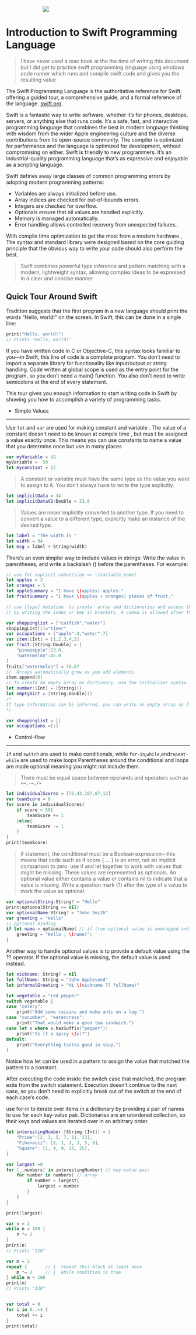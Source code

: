 <img src="./banner.jpg" style="display:inline-block;padding:0% 20%;"/>

# Introduction to Swift Programming Language

> I have never used a mac book  at the the time of writing this document but I did get to practice swift programming language using windows code runner which runs and compile  swift code and gives you the resulting value

The Swift Programming Language is the authoritative reference for Swift, offering a guided tour, a comprehensive guide, and a formal reference of the language. [swift.org](https://swift.org/documentation/#the-swift-programming-language).

Swift is a fantastic way to write software, whether it’s for phones, desktops, servers, or anything else that runs code. It’s a safe, fast, and interactive programming language that combines the best in modern language thinking with wisdom from the wider Apple engineering culture and the diverse contributions from its open-source community. The compiler is optimized for performance and the language is optimized for development, without compromising on either. Swift is friendly to new programmers. It’s an industrial-quality programming language that’s as expressive and enjoyable as a scripting language. 

Swift defines away large classes of common programming errors by adopting modern programming patterns:

- Variables are always initialized before use.
- Array indices are checked for out-of-bounds errors.
- Integers are checked for overflow.
- Optionals ensure that nil values are handled explicitly.
- Memory is managed automatically.
- Error handling allows controlled recovery from unexpected failures.

With complie time optimization to get the most from a modern hardware ,  The syntax and standard library were designed based on the core guiding principle that the obvious way to write your code should also perform the best.

> Swift combines powerful type inference and pattern matching with a modern, lightweight syntax, allowing complex ideas to be expressed in a clear and concise manner


## Quick Tour Around Swift

Tradition suggests that the first program in a new language should print the words “Hello, world!” on the screen. In Swift, this can be done in a single line:

```swift 
print("Hello, world!")
// Prints "Hello, world!"
```
If you have written code in C or Objective-C, this syntax looks familiar to you—in Swift, this line of code is a complete program. You don’t need to import a separate library for functionality like input/output or string handling. Code written at global scope is used as the entry point for the program, so you don’t need a main() function. You also don’t need to write semicolons at the end of every statement.

This tour gives you enough information to start writing code in Swift by showing you how to accomplish a variety of programming tasks. 

- Simple Values 
--------------------------------------------------------
Use ```let``` and ```var``` are used for making constant and variable .  The value of a constant  doesn't need to be known at compile time , but mus t be assigned a value exactly once. This means you can use constants to name a value that you determine once but use in many places

```swift
var myVariable = 42
myVariable =  50
let myconstant = 12
```

> A constant or variable must have the same type as the value you want to assign to it. You don’t always have to write the type explicitly.

```swift
let implicitData = 34
let implicitDataV2:Double = 23.0
```
> Values are never implicitly converted to another type. If you need to convert a value to a different type, explicitly make an instance of the desired type.

```swift
let label = "The width is "
let width = 94
let msg = label + String(width)
```
There’s an even simpler way to include values in strings: Write the value in parentheses, and write a backslash (\) before the parentheses. For example:

```swift
// use for explicit conversion => \(variable_name)
let apples = 3
let oranges = 5
let appleSummary = "I have \(apples) apples."
let fruitSummary = "I have \(apples + oranges) pieces of fruit."
```

```swift
// use [type] notation  to create  array and dictionaries and access their elements 
// by writing the index or key in brackets. A comma is allowed after the last element.

var shoppinglist = ["catfish","water"]
shoppingList[1]="timer"
var occupations = ["apple":4,"water":7]
var item:[Int] = [1,2,3,4,5]
var fruit:[String:Double] = [
    "pinepapple":23.0,
    "watermelon":45.0
]
fruits["watermelon"] = 70.67
//  Arrays automatically grow as you add elements.
item.append(8)
// To create an empty array or dictionary, use the initializer syntax.
let number:[Int] = [String]()
let emptyDict = [String:Double]()
/*
If type information can be inferred, you can write an empty array as [] and an empty dictionary as [:]—for example, when you set a new value for a variable or pass an argument to a function.
*/

var shoppinglist = []
var occupations =[:]
```

- Control-flow
---------------------------------------
```If``` and ```switch``` are used to make conditionals, while ```for-in```,```while```,and```repeat-while``` are used to make loops
    Parentheses around the conditional and loops are made optional meaning you might not
include them.
> There must be equal space between operands and operators such as ```+=,-=,/=```

```swift
let individualScores = [75,43,107,87,12]
var teamScore = 0
for score in individualScores{
    if score > 50{
        teamScore += 1
    }else{
        teamScore -= 1
    }
}
print(teamScore)

```
> if statement, the conditional must be a Boolean expression—this means that code such as if score { ... } is an error, not an implicit comparison to zero. use if and let together to work with values that might be missing. These values are represented as optionals. An optional value either contains a value or contains nil to indicate that a value is missing. Write a question mark (?) after the type of a value to mark the value as optional.

```swift
var optionalString:String? = "Hello"
print(optionalString == nil)
var optionalName:String? = "John Smith"
var greeting = "Hello"
// optional binding
if let name = optionalName{ // if true optional value is unwrapped and assigned
    greeting = "Hello , \(name)";
}

```

Another way to handle optional values is to provide a default value using the ?? operator. If the optional value is missing, the default value is used instead.

```swift
let nickname: String? = nil
let fullName: String = "John Appleseed"
let informalGreeting = "Hi \(nickname ?? fullName)"

let vegetable = "red pepper"
switch vegetable {
case "celery":
    print("Add some raisins and make ants on a log.")
case "cucumber", "watercress":
    print("That would make a good tea sandwich.")
case let x where x.hasSuffix("pepper"):
    print("Is it a spicy \(x)?")
default:
    print("Everything tastes good in soup.")
}
```

Notice how let can be used in a pattern to assign the value that matched the pattern to a constant.

After executing the code inside the switch case that matched, the program exits from the switch statement. Execution doesn’t continue to the next case, so you don’t need to explicitly break out of the switch at the end of each case’s code.

use for-in to iterate over items in a dictionary by providing a pair of names to use for each key-value pair. Dictionaries are an unordered collection, so their keys and values are iterated over in an arbitrary order.

```swift
let interestingNumber:[String:[Int]] = [
    "Prime":[2, 3, 5, 7, 11, 13],
    "Fibonacci": [1, 1, 2, 3, 5, 8],
    "Square": [1, 4, 9, 16, 25],
]

var largest =0
for (_,numbers) in interestingNumber{ // key-value pair
    for number in numbers{ // array 
        if number > largest{ 
            largest = number
        }
    }
}

print(largest)

var n = 2
while n < 100 {
    n *= 2
}
print(n)
// Prints "128"

var m = 2
repeat {       // |  repeat this block at least once
    m *= 2     // |  while condition is true
} while m < 100
print(m)
// Prints "128"


var total = 0
for i in 0..<4 {
    total += i
}
print(total)
```